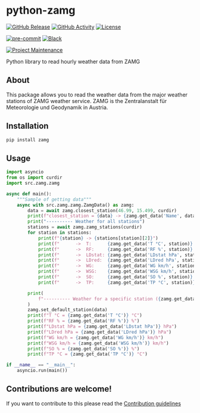 # python-zamg

[![GitHub Release][releases-shield]][releases]
[![GitHub Activity][commits-shield]][commits]
[![License][license-shield]](LICENSE)

[![pre-commit][pre-commit-shield]][pre-commit]
[![Black][black-shield]][black]

[![Project Maintenance][maintenance-shield]][user_profile]

Python library to read hourly weather data from ZAMG

## About

This package allows you to read the weather data from the major weather stations of ZAMG weather service.
ZAMG is the Zentralanstalt für Meteorologie und Geodynamik in Austria.

## Installation

```bash
pip install zamg
```

## Usage

```python
import asyncio
from os import curdir
import src.zamg.zamg

async def main():
    """Sample of getting data"""
    async with src.zamg.zamg.ZamgData() as zamg:
        data = await zamg.closest_station(46.99, 15.499, curdir)
        print(f"closest_station = {data} -> {zamg.get_data('Name', data)}")
        print("---------- Weather for all stations")
        stations = await zamg.zamg_stations(curdir)
        for station in stations:
            print(f"{station} -> {stations[station][2]}")
            print(f"      ->  T:      {zamg.get_data('T °C', station)} °C")
            print(f"      ->  RF:     {zamg.get_data('RF %', station)} %")
            print(f"      ->  LDstat: {zamg.get_data('LDstat hPa', station)} hPa")
            print(f"      ->  LDred:  {zamg.get_data('LDred hPa', station)} hPa")
            print(f"      ->  WG:     {zamg.get_data('WG km/h', station)} km/h")
            print(f"      ->  WSG:    {zamg.get_data('WSG km/h', station)} km/h")
            print(f"      ->  SO:     {zamg.get_data('SO %', station)} %")
            print(f"      ->  TP:     {zamg.get_data('TP °C', station)} °C")

        print(
            f"---------- Weather for a specific station ({zamg.get_data('Name', data)})"
        )
        zamg.set_default_station(data)
        print(f"T °C = {zamg.get_data('T °C')} °C")
        print(f"RF % = {zamg.get_data('RF %')} %")
        print(f"LDstat hPa = {zamg.get_data('LDstat hPa')} hPa")
        print(f"LDred hPa = {zamg.get_data('LDred hPa')} hPa")
        print(f"WG km/h = {zamg.get_data('WG km/h')} km/h")
        print(f"WSG km/h = {zamg.get_data('WSG km/h')} km/h")
        print(f"SO % = {zamg.get_data('SO %')} %")
        print(f"TP °C = {zamg.get_data('TP °C')} °C")

if __name__ == "__main__":
    asyncio.run(main())
```

## Contributions are welcome!

If you want to contribute to this please read the [Contribution guidelines](https://github.com/killer0071234/python-zamg/blob/master/CONTRIBUTING.md)

[black]: https://github.com/psf/black
[black-shield]: https://img.shields.io/badge/code%20style-black-000000.svg?style=for-the-badge
[commits-shield]: https://img.shields.io/github/commit-activity/y/killer0071234/python-zamg.svg?style=for-the-badge
[commits]: https://github.com/killer0071234/python-cybro/commits/main
[license-shield]: https://img.shields.io/github/license/killer0071234/python-zamg.svg?style=for-the-badge
[maintenance-shield]: https://img.shields.io/badge/maintainer-@killer0071234-blue.svg?style=for-the-badge
[pre-commit]: https://github.com/pre-commit/pre-commit
[pre-commit-shield]: https://img.shields.io/badge/pre--commit-enabled-brightgreen?style=for-the-badge
[releases-shield]: https://img.shields.io/github/release/killer0071234/python-zamg.svg?style=for-the-badge
[releases]: https://github.com/killer0071234/python-zamg/releases
[user_profile]: https://github.com/killer0071234
